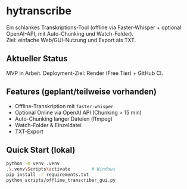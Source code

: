 # hytranscribe

Ein schlankes Transkriptions-Tool (offline via Faster-Whisper + optional OpenAI-API, mit Auto-Chunking und Watch-Folder).  
Ziel: einfache Web/GUI-Nutzung und Export als TXT.

## Aktueller Status
MVP in Arbeit. Deployment-Ziel: Render (Free Tier) + GitHub CI.

## Features (geplant/teilweise vorhanden)
- Offline-Transkription mit `faster-whisper`
- Optional Online via OpenAI API (Chunking > 15 min)
- Auto-Chunking langer Dateien (ffmpeg)
- Watch-Folder & Einzeldatei
- TXT-Export

## Quick Start (lokal)
```bash
python -m venv .venv
.\.venv\Scripts\activate        # Windows
pip install -r requirements.txt
python scripts/offline_transcriber_gui.py

